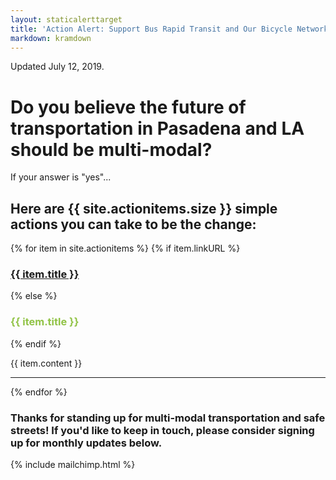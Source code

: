 ```yaml
---
layout: staticalerttarget
title: 'Action Alert: Support Bus Rapid Transit and Our Bicycle Network!'
markdown: kramdown
---
```


Updated July 12, 2019.

# Do you believe the future of transportation in Pasadena and LA should be multi-modal?

If your answer is "yes"...

## Here are {{ site.actionitems.size }} simple actions you can take to be the change:
 
{% for item in site.actionitems %}
{% if item.linkURL %}
<h3 style="color:#91c346"><a href="{{ item.linkURL }}">{{ item.title }}</a></h3>
{% else %}
<h3 style="color:#91c346"> {{ item.title }}</h3>
{% endif %}

<!---<img src="{{ item.imgURL }}" class="img-fluid" style="padding:5px;"><br>--->
{{ item.content }}
<hr>
{% endfor %}
 
### Thanks for standing up for multi-modal transportation and safe streets! If you'd like to keep in touch, please consider signing up for monthly updates below.

{% include mailchimp.html %}